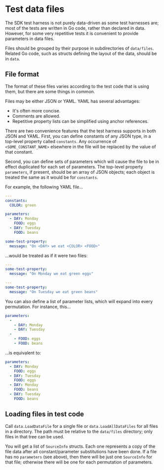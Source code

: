 # Test data files

The SDK test harness is not purely data-driven as some test harnesses are; most of the tests are written in Go code, rather than declared in data. However, for some very repetitive tests it is convenient to provide parameters in data files.

Files should be grouped by their purpose in subdirectories of `data/files`. Related Go code, such as structs defining the layout of the data, should be in `data`.

## File format

The format of these files varies according to the test code that is using them, but there are some things in common.

Files may be either JSON or YAML. YAML has several advantages:

* It's often more concise.
* Comments are allowed.
* Repetitive property lists can be simplified using anchor references.

There are two convenience features that the test harness supports in both JSON and YAML. First, you can define constants of any JSON type, in a top-level property called `constants`. Any occurrence of `<SOME_CONSTANT_NAME>` elsewhere in the file will be replaced by the value of that constant.

Second, you can define sets of parameters which will cause the file to be in effect duplicated for each set of parameters. The top-level property `parameters`, if present, should be an array of JSON objects; each object is treated the same as it would be for `constants`.

For example, the following YAML file...

```yaml
---
constants:
  COLOR: green

parameters:
  - DAY: Monday
    FOOD: eggs
  - DAY: Tuesday
    FOOD: beans

some-test-property:
  message: "On <DAY> we eat <COLOR> <FOOD>"
```

...would be treated as if it were two files:

```yaml
---
some-test-property:
  message: "On Monday we eat green eggs"
```

```yaml
---
some-test-property:
  message: "On Tuesday we eat green beans"
```

You can also define a list of parameter lists, which will expand into every permutation. For instance, this...

```yaml
parameters:
  -
    - DAY: Monday
    - DAY: Tuesday
  -
    - FOOD: eggs
    - FOOD: beans
```

...is equivalent to:

```yaml
parameters:
  - DAY: Monday
    FOOD: eggs
  - DAY: Tuesday
    FOOD: eggs
  - DAY: Monday
    FOOD: beans
  - DAY: Tuesday
    FOOD: beans
```

## Loading files in test code

Call `data.LoadDataFile` for a single file or `data.LoadAllDataFiles` for all files in a directory. The path must be relative to the `data/files` directory; only files in that tree can be used.

You will get a list of `SourceInfo` structs. Each one represents a copy of the file data after all constant/parameter substitutions have been done. If a file has no `parameters` (see above), then there will be just one `SourceInfo` for that file; otherwise there will be one for each permutation of parameters.
